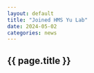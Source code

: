 ```yaml
---
layout: default
title: "Joined HMS Yu Lab"
date: 2024-05-02
categories: news
---
```


<div class="news-content reveal">
    <h2 class="gradient-text">{{ page.title }}</h2>
    <!-- <p>Joined CCG at DGIST. Exciting!</p> -->
</div>
